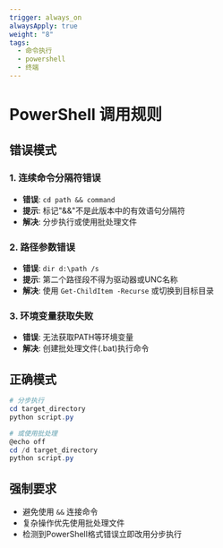 ```yaml
---
trigger: always_on
alwaysApply: true
weight: "8"
tags:
  - 命令执行
  - powershell
  - 终端
---
```


# PowerShell 调用规则

## 错误模式

### 1. 连续命令分隔符错误
- **错误**: `cd path && command` 
- **提示**: 标记"&&"不是此版本中的有效语句分隔符
- **解决**: 分步执行或使用批处理文件

### 2. 路径参数错误  
- **错误**: `dir d:\path /s`
- **提示**: 第二个路径段不得为驱动器或UNC名称
- **解决**: 使用 `Get-ChildItem -Recurse` 或切换到目标目录

### 3. 环境变量获取失败
- **错误**: 无法获取PATH等环境变量
- **解决**: 创建批处理文件(.bat)执行命令

## 正确模式

```powershell
# 分步执行
cd target_directory
python script.py

# 或使用批处理
@echo off
cd /d target_directory  
python script.py
```

## 强制要求
- 避免使用 `&&` 连接命令
- 复杂操作优先使用批处理文件
- 检测到PowerShell格式错误立即改用分步执行